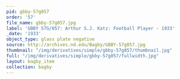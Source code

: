 ```yaml
---
pid: gbby-57g057
order: '57'
file_name: gbby-57g057.jpg
label: 'GBBY 57G/057: Arthur S.J. Katz: Football Player - 1933'
_date: '1933'
object_type: glass plate negative
source: http://archives.nd.edu/Bagby/GBBY-57g057.jpg
thumbnail: "/img/derivatives/simple/gbby-57g057/thumbnail.jpg"
full: "/img/derivatives/simple/gbby-57g057/fullwidth.jpg"
layout: bagby_item
collection: bagby
---
```

